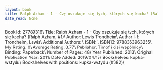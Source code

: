 ```yaml
---
layout: book
title: Ralph Azham - 1 - Czy oszukuje się tych, których się kocha? (Ralph Azham,  no. 1)
date_read: None
---
```


Book Id: 27789316\ 
Title: Ralph Azham - 1 - Czy oszukuje się tych, których się kocha? (Ralph Azham, #1)\ 
Author: Lewis Trondheim\ 
Author l-f: Trondheim, Lewis\ 
Additional Authors: \ 
ISBN: \ 
ISBN13: 9788363963255\ 
My Rating: 0\ 
Average Rating: 3.77\ 
Publisher: Timof i cisi wspólnicy\ 
Binding: Paperback\ 
Number of Pages: 48\ 
Year Published: 2013\ 
Original Publication Year: 2011\ 
Date Added: 2019/04/15\ 
Bookshelves: kupka-wstydu\ 
Bookshelves with positions: kupka-wstydu (#682)\ 

